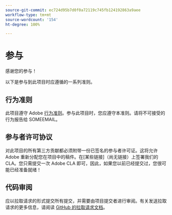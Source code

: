 ```yaml
---
source-git-commit: ec724d95b7d0f0a72119c745fb124192863a9aee
workflow-type: tm+mt
source-wordcount: '154'
ht-degree: 100%

---
```

# 参与

感谢您的参与！

以下是参与到此项目时应遵循的一系列准则。

## 行为准则

此项目遵守 Adobe [行为准则](https://git.corp.adobe.com/OpenSourceAdvisoryBoard/starter-repo/blob/master/CODE_OF_CONDUCT.md)。参与此项目时，您应遵守本准则。请将不可接受的行为报告给 SOMEEMAIL。

## 参与者许可协议

对此项目的所有第三方贡献都必须附带一份已签名的参与者许可证。这将允许 Adobe 重新分配您在项目中的稿件。在[某些链接]（尚无链接）上签署我们的 CLA。您只需提交一次 Adobe CLA 即可，因此，如果您以前已经提交过，您很可能已经准备就绪！

## 代码审阅

应以拉取请求的形式提交所有提交，并需要由项目提交者进行审阅。有关发送拉取请求的更多信息，请阅读 [GitHub 的拉取请求文档](https://help.github.com/cn/github/collaborating-with-issues-and-pull-requests/about-pull-requests)。

